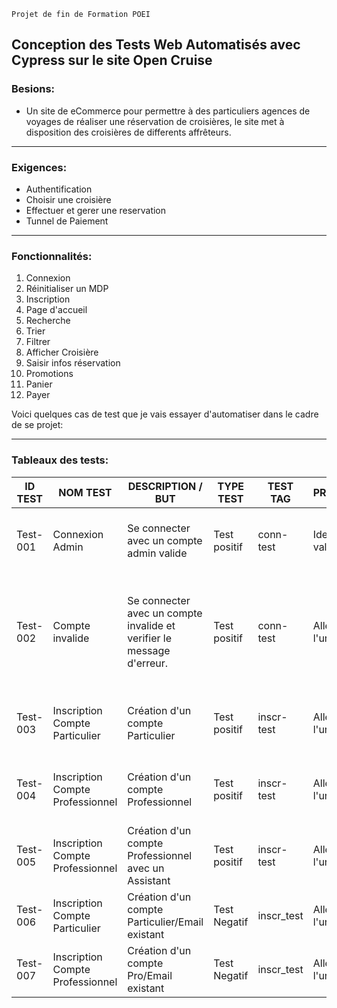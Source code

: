     Projet de fin de Formation POEI

## Conception des Tests Web Automatisés avec Cypress sur le site Open Cruise

### Besions:

* Un site de eCommerce pour permettre à des particuliers agences de voyages de réaliser  une réservation de croisières, le site met à disposition des croisières de differents affrêteurs.

---

### Exigences:

* Authentification
* Choisir une croisière
* Effectuer et gerer une reservation
* Tunnel de Paiement

---

### Fonctionnalités:

1. Connexion
2. Réinitialiser un MDP
3. Inscription
4. Page d'accueil
5. Recherche
6. Trier
7. Filtrer
8. Afficher Croisière
9. Saisir infos réservation
10. Promotions
11. Panier
12. Payer

Voici quelques cas de test que je vais essayer d'automatiser dans le cadre de se projet:

---

### Tableaux des tests:

| ID TEST  | NOM TEST                         | DESCRIPTION / BUT                                                          | TYPE TEST    | TEST TAG   | PREREQUIS          | ASSERTIONS                                                                              |
| -------- | -------------------------------- | -------------------------------------------------------------------------- | ------------ | ---------- | ------------------ | --------------------------------------------------------------------------------------- |
| Test-001 | Connexion Admin                  | Se connecter avec un compte admin valide                                  | Test positif | conn-test  | Identifiant valide | Page-d'acceuil avec le message:<br />"Bienvenue Admin Test"                            |
| Test-002 | Compte invalide                  | Se connecter avec un compte invalide et<br />verifier le message d'erreur. | Test positif | conn-test  | Aller sur l'url    | Message d'erreur en rouge<br />avec la phrase:<br />"Mot de passe ou compte invalide""" |
| Test-003 | Inscription Compte Particulier   | Création d'un compte Particulier                                          | Test positif | inscr-test | Aller sur l'url    | Page-d'acceuil avec le message:<br />"Bienvenue Nom Prenom"                            |
| Test-004 | Inscription Compte Professionnel | Création d'un compte Professionnel                                        | Test positif | inscr-test | Aller sur l'url    | Page-d'acceuil avec le message:<br />"Bienvenue Nom Prenom"                            |
| Test-005 | Inscription Compte Professionnel | Création d'un compte Professionnel avec un<br />Assistant                 | Test positif | inscr-test | Aller sur l'url    | Page-d'acceuil avec le message:<br />"Bienvenue Nom Prenom"                            |
| Test-006 | Inscription Compte Particulier   | Création d'un compte Particulier/Email existant                           | Test Negatif | inscr_test | Aller sur l'url    |                                                                                         |
| Test-007 | Inscription Compte Professionnel | Création d'un compte Pro/Email existant                                   | Test Negatif | inscr_test | Aller sur l'url    |                                                                                         |
